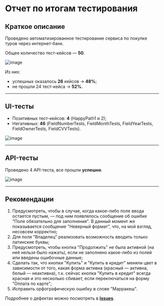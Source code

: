 # Отчет по итогам тестирования

## Краткое описание
Проведено автоматизированное тестирование сервиса по покупке туров через интернет-банк.

Общее количество тест-кейсов — **50**.

![image](https://i.gyazo.com/9297c3e0f2e982fca767780b6c366979.png)

Из них:
- успешных оказалось **26** кейсов → **48%**; 
- не прошли 24 тест-кейса → **52%**.

------------

## UI-тесты
- Позитивных тест-кейсов: **4** (HappyPath1 и 2);
- Негативных: **46** (FieldNumberTests, FieldMonthTests, FieldYearTests, FieldOwnerTests, FieldCVVTests).

![image](https://i.gyazo.com/69bd8768776e5c1c9559e5bc33efa1fb.png)

------------

## API-тесты
Проведено 4 API-теста, все прошли **успешно**.

![image](https://i.gyazo.com/fb51ae7686176dd32ce978210766ebd8.png)

------------

## Рекомендации
1. Предусмотреть, чтобы в случае, когда какое-либо поле ввода остается пустым, — под ним появлялось сообщение об ошибке "Поле обязательно для заполнения". В данный момент же показывается сообщение "Неверный формат", что, на мой взгляд, несовсем корректно;
2. Для поля "Владелец" реализовать возможность вводить только латинские буквы;
3. Предусмотреть, чтобы кнопка "Продолжить" не была активной (на неё нельзя было нажать), если не заполнено какое-либо из полей или введены ошибочные данные;
4. Сделать так, что кнопки "Купить" и "Купить в кредит" меняли цвет в зависимости от того, какая форма активна (красный — активна, белый — неактивна), 
т.к. сейчас кнопка "Купить в кредит" всегда красная и это несколько сбивает, если переключаться на форму "Оплата по карте";
5. Исправить орфографическую ошибку в слове "Марракеш".

Подробнее о дефектах можно посмотреть в [**Issues**](https://github.com/Yuditskiy-o/QA-Diploma/issues).
